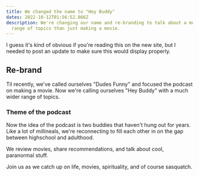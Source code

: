 ```yaml
---
title: We changed the name to "Hey Buddy"
dates: 2022-10-12T01:56:52.866Z
description: We're changing our name and re-branding to talk about a much wider
  range of topics than just making a movie.
---
```

I guess it's kind of obvious if you're reading this on the new site, but I needed to post an update to make sure this would display properly.

## R﻿e-brand

T﻿il recently, we've called ourselves "Dudes Funny" and focused the podcast on making a movie. Now we're calling ourselves "Hey Buddy" with a much wider range of topics.

### T﻿heme of the podcast

N﻿ow the idea of the podcast is two buddies that haven't hung out for years. Like a lot of millineals, we're reconnecting to fill each other in on the gap between highschool and adulthood.

W﻿e review movies, share recommendations, and talk about cool, paranormal stuff.

Join us as we catch up on life, movies, spirituality, and of course sasquatch.